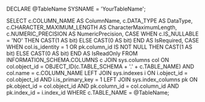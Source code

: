 DECLARE @TableName SYSNAME = 'YourTableName';

SELECT 
    c.COLUMN_NAME AS ColumnName,
    c.DATA_TYPE AS DataType,
    c.CHARACTER_MAXIMUM_LENGTH AS CharacterMaximumLength,
    c.NUMERIC_PRECISION AS NumericPrecision,
    CASE WHEN c.IS_NULLABLE = 'NO' THEN CAST(1 AS bit) ELSE CAST(0 AS bit) END AS IsRequired,
    CASE 
        WHEN col.is_identity = 1 OR pk.column_id IS NOT NULL THEN CAST(1 AS bit)
        ELSE CAST(0 AS bit)
    END AS IsReadOnly
FROM INFORMATION_SCHEMA.COLUMNS c
JOIN sys.columns col 
    ON col.object_id = OBJECT_ID(c.TABLE_SCHEMA + '.' + c.TABLE_NAME)
    AND col.name = c.COLUMN_NAME
LEFT JOIN sys.indexes i 
    ON i.object_id = col.object_id
    AND i.is_primary_key = 1
LEFT JOIN sys.index_columns pk
    ON pk.object_id = col.object_id
    AND pk.column_id = col.column_id
    AND pk.index_id = i.index_id
WHERE c.TABLE_NAME = @TableName;